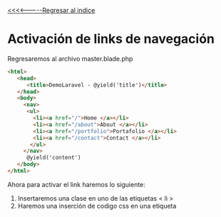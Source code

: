 [<<<<-----Regresar al indice](https://martamaleyka.github.io/Curso-de-Laravel/index) 


# Activación de links de navegación

Regresaremos al archivo master.blade.php 

```html
<html>
   <head>
      <title>DemoLaravel - @yield('title')</title>
   </head>
   <body>
     <nav>
      <ul>
        <li><a href="/">Home </a></li>
        <li><a href="/about">About </a></li>
        <li><a href="/portfolio">Portafolio </a></li>
        <li><a href="/contact">Contact </a></li>
       </ul>
     </nav>
      @yield('content')
   </body>
</html>
````

Ahora para activar el link haremos lo siguiente:
1. Insertaremos una clase en uno de las etiquetas < li >
2. Haremos una inserción de codigo css en una etiqueta <style>
   
```html
<html>
   <head>
      <style> 
         .active a{
         color:red;
         text-decoration:none;
         }
     </style>
      <title>DemoLaravel - @yield('title')</title>
   </head>
   <body>
     <nav>
      <ul>
        <li class="active"><a href="/">Home </a></li>
        <li><a href="/about">About </a></li>
        <li><a href="/portfolio">Portafolio </a></li>
        <li><a href="/contact">Contact </a></li>
       </ul>
     </nav>
      @yield('content')
   </body>
</html>
```

La salida:

![Image](https://martamaleyka.github.io/Curso-de-Laravel/Imagenes/CSS1.PNG)

Ahora haremos uso de la función request() de la clase Illuminate\Http\Request que proporciona una clase orientada a objetos para interactuar con la solicitud HTTP actual que está manejando su aplicación, así como para recuperar la entrada, las cookies y los archivos que se enviaron con la solicitud.

```html
<html>
   <head>
      <style> 
         .active a{
         color:red;
         text-decoration:none;
         }
     </style>
      <title>DemoLaravel - @yield('title')</title>
   </head>
   <body>
      <pre>
      {
      {
      request() 
      }
      }
      </pre>
     <nav>
      <ul>
        <li class="active"><a href="/">Home </a></li>
        <li><a href="/about">About </a></li>
        <li><a href="/portfolio">Portafolio </a></li>
        <li><a href="/contact">Contact </a></li>
       </ul>
     </nav>
      @yield('content')
   </body>
</html>
```

La salida:

![Image](https://martamaleyka.github.io/Curso-de-Laravel/Imagenes/CSS2.PNG)

Para hacer la salida en formato JSON usaremos la funcion dump()

<pre>
{
{ 
dump(request())
}
}
</pre>

La salida:

![Image](https://martamaleyka.github.io/Curso-de-Laravel/Imagenes/CSS3.PNG)

Ahora usaremos el metodo path, que devuelve la información de la ruta de la solicitud. Entonces, si la solicitud entrante está dirigida a http://example.com/foo/bar, el pathmétodo devolverá foo/bar:

````html
{
{ 
request()->path()
}
}
````

SALIDA

![Image](https://martamaleyka.github.io/Curso-de-Laravel/Imagenes/CSS4.PNG)


Haremos uso del metodo routeIs(), que puede determinar si la solicitud entrante coincide con una ruta con nombre, y devuekve un valor booleano :

````
{
{ 
request()->routeIs("home") 
}
}
````
![Image](https://martamaleyka.github.io/Curso-de-Laravel/Imagenes/CSS5.PNG)

Usaremos este metodo para identificar las rutas de la siguiente manera
````
        <li class="{
        {
        request()->routeIs('home') ? 'active': '' 
        }
        }"><a href="/">Home </a></li>
````
Haciendo uso del identificador ternario "?" que es una forma abreviada de la sentencia if else que usamos para las decisiones en PHP (y en otros lenguajes de programación), usarla nos ayuda a crear código más limpio y fácil de entender y además nos ayuda a escribir código más rápido por que hay menos caracteres que escribir.
```html
<!DOCTYPE html>
<html lang="en">
<head>
<style>
.active a{
  color:red;
  text-decoration:none;
}
</style>
    <meta charset="UTF-8">
    <meta http-equiv="X-UA-Compatible" content="IE=edge">
    <meta name="viewport" content="width=device-width, initial-scale=1.0">
    <title>@yield("title")</title>
</head>
<body>
<nav>
      <ul>
        <li class="{
        {
        request()->routeIs('home') ? 'active': '' 
        }
        }"><a href="/">Home </a></li>
        
        <li class="{
        {
        request()->routeIs('about') ? 'active': '' 
        }
        }"> <a href="/about">About </a></li>
        
        <li class="{
        {
        request()->routeIs('portfolio') ? 'active': '' 
        }
        }"><a href="/portfolio">Portafolio </a></li>
        
        <li class="{
        {
        request()->routeIs('contact') ? 'active': '' 
        }
        }"><a href="/contact">Contact </a></li>
       </ul>
     </nav>
      @yield('content')
</body>
</html>
````

[<<<<-----Regresar al indice](https://martamaleyka.github.io/Curso-de-Laravel/index) 
